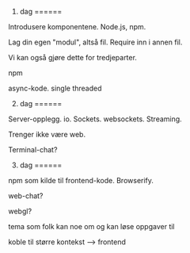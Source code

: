 1. dag
======

Introdusere komponentene. Node.js, npm.

Lag din egen "modul", altså fil. Require inn i annen fil.

Vi kan også gjøre dette for tredjeparter.

npm

async-kode. single threaded

2. dag
======

Server-opplegg. io. Sockets. websockets. Streaming.

Trenger ikke være web.

Terminal-chat?

3. dag
======

npm som kilde til frontend-kode. Browserify.

web-chat?

webgl?

tema som folk kan noe om og kan løse oppgaver til

koble til større kontekst --> frontend
